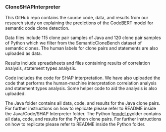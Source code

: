 ### CloneSHAPInterpreter


This GitHub repo contains the source code, data, and results from our research study on explaining the predictions of the CodeBERT model for semantic code clone detection.

Data files include 115 clone pair samples of Java and 120 clone pair samples of Python which we filter from the SemanticCloneBench dataset of semantic clones. The human labels for clone pairs and statements are also uploaded as data.

Results include spreadsheets and files containing results of correlation analysis, statement types analysis.

Code includes the code for SHAP interpretation. We have also uploaded the code that performs the human-machine interpretation correlation analysis and statement types analysis. Some helper code to aid the analysis is also uploaded.

The Java folder contains all data, code, and results for the Java clone pairs. For further instructions on how to replicate please refer to README inside the Java/Code/SHAP Interpreter folder.
The Python f[model.py](..%2F..%2FcodeBERT%2FcodeBERTReview%2FShap%2Fmodel.py)older contains all data, code, and results for the Python clone pairs. For further instructions on how to replicate please refer to README inside the Python folder.

